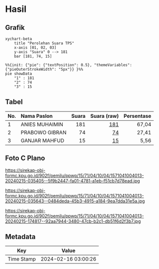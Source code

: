 # Hasil

## Grafik

```mermaid
xychart-beta
    title "Perolehan Suara TPS"
    x-axis [01, 02, 03]
    y-axis "Suara" 0 --> 181
    bar [181, 74, 15]
```

```mermaid
%%{init: {"pie": {"textPosition": 0.5}, "themeVariables": {"pieOuterStrokeWidth": "5px"}} }%%
pie showData
    "1" : 181
    "2" : 74
    "3" : 15
```

## Tabel

| No. | Nama Paslon    | Suara | Suara (raw) | Persentase |
|:--- |:-------------- | -----:| -----------:| ----------:|
| 1   | ANIES MUHAIMIN | 181   | [181][p-1]  | 67,04      |
| 2   | PRABOWO GIBRAN | 74    | [74][p-2]   | 27,41      |
| 3   | GANJAR MAHFUD  | 15    | [15][p-3]   | 5,56       |


[p-1]: https://github.com/gigit-pemilu/pemilu-2024-15-jambi/blob/main/pilpres/hitung-suara/sub/15-jambi/sub/71-kota-jambi/sub/04-pasar-jambi/sub/1004-sungai-asam/sub/013-tps/sub/paslon-1.txt
[p-2]: https://github.com/gigit-pemilu/pemilu-2024-15-jambi/blob/main/pilpres/hitung-suara/sub/15-jambi/sub/71-kota-jambi/sub/04-pasar-jambi/sub/1004-sungai-asam/sub/013-tps/sub/paslon-2.txt
[p-3]: https://github.com/gigit-pemilu/pemilu-2024-15-jambi/blob/main/pilpres/hitung-suara/sub/15-jambi/sub/71-kota-jambi/sub/04-pasar-jambi/sub/1004-sungai-asam/sub/013-tps/sub/paslon-3.txt

## Foto C Plano

https://sirekap-obj-formc.kpu.go.id/902f/pemilu/ppwp/15/71/04/10/04/1571041004013-20240215-035405--5f9b2447-fa01-4781-a1eb-f51cb7d78ead.jpg

https://sirekap-obj-formc.kpu.go.id/902f/pemilu/ppwp/15/71/04/10/04/1571041004013-20240215-035643--0484deda-45b3-4915-a184-9ea7dda31e5a.jpg

https://sirekap-obj-formc.kpu.go.id/902f/pemilu/ppwp/15/71/04/10/04/1571041004013-20240215-174817--92aa7944-3480-47cb-b2c1-db51f6d2f3b7.jpg


## Metadata

| Key        | Value               |
| ---------- | ------------------- |
| Time Stamp | 2024-02-16 03:00:26 |



